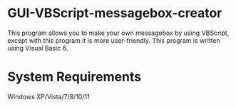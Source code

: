 # GUI-VBScript-messagebox-creator
This program allows you to make your own messagebox by using VBScript, except with this program it is more user-friendly. This program is written using Visual Basic 6.

# System Requirements
Windows XP/Vista/7/8/10/11
